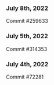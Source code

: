 ### July 8th, 2022

Commit #259633

### July 5th, 2022

Commit #314353


### July 4th, 2022

Commit #72281
